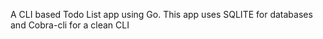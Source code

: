 A CLI based Todo List app using Go.
This app uses SQLITE for databases and Cobra-cli for a clean CLI
